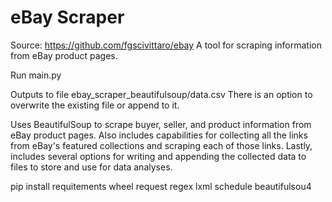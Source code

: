 # eBay Scraper
Source: https://github.com/fgscivittaro/ebay
A tool for scraping information from eBay product pages.


Run main.py

Outputs to file ebay_scraper_beautifulsoup/data.csv
There is an option to overwrite the existing file or append to it.

Uses BeautifulSoup to scrape buyer, seller, and product information from eBay product pages. Also includes capabilities for collecting all the links from eBay's featured collections and scraping each of those links. Lastly, includes several options for writing and appending the collected data to files to store and use for data analyses.

pip install requitements
wheel
request
regex
lxml
schedule
beautifulsou4